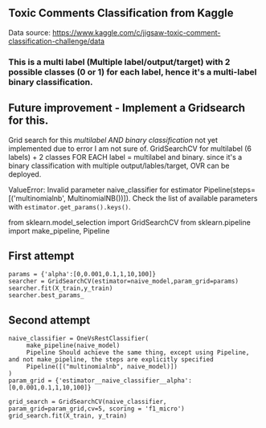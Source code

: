 ## Toxic Comments Classification from Kaggle

Data source: https://www.kaggle.com/c/jigsaw-toxic-comment-classification-challenge/data

### This is a multi label (Multiple label/output/target) with 2 possible classes (0 or 1) for each label, hence it's a multi-label binary classification.

## Future improvement - Implement a Gridsearch for this.

Grid search for this *multilabel AND binary classification* not yet implemented due to error I am not sure of.
GridSearchCV for multilabel (6 labels) + 2 classes FOR EACH label = multilabel and binary. since it's a binary classification with multiple output/lables/target, OVR can be deployed.

ValueError: Invalid parameter naive_classifier for estimator Pipeline(steps=[('multinomialnb', MultinomialNB())]). Check the list of available parameters with `estimator.get_params().keys()`.

from sklearn.model_selection import GridSearchCV
from sklearn.pipeline import make_pipeline, Pipeline

## First attempt

``` 
params = {'alpha':[0,0.001,0.1,1,10,100]}
searcher = GridSearchCV(estimator=naive_model,param_grid=params)
searcher.fit(X_train,y_train)
searcher.best_params_ 
```

## Second attempt
     
``` 
naive_classifier = OneVsRestClassifier(
     make_pipeline(naive_model)
     Pipeline Should achieve the same thing, except using Pipeline, and not make_pipeline, the steps are explicitly specified
     Pipeline([("multinomialnb", naive_model)])
)
param_grid = {'estimator__naive_classifier__alpha': [0,0.001,0.1,1,10,100]}

grid_search = GridSearchCV(naive_classifier, param_grid=param_grid,cv=5, scoring = 'f1_micro')
grid_search.fit(X_train, y_train)
```
